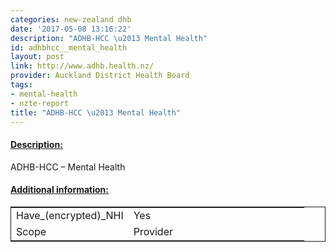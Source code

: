 ```yaml
---
categories: new-zealand dhb
date: '2017-05-08 13:16:22'
description: "ADHB-HCC \u2013 Mental Health"
id: adhbhcc__mental_health
layout: post
link: http://www.adhb.health.nz/
provider: Auckland District Health Board
tags:
- mental-health
- nzte-report
title: "ADHB-HCC \u2013 Mental Health"
---
```



 <h4> <u>Description:</u> </h4>
ADHB-HCC – Mental Health
 <h4> <u>Additional information:</u> </h4>
 <table style="border: 1px solid">
 <tr> <td width="40%">Have_(encrypted)_NHI</td> <td>Yes</td> </tr>
 <tr> <td width="40%">Scope</td> <td>Provider</td> </tr>
 </table>